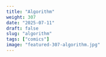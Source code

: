```yaml
---
title: "Algorithm"
weight: 307
date: "2025-07-11"
draft: false
slug: "algorithm"
tags: ["comics"]
image: "featured-307-algorithm.jpg"
---
```

